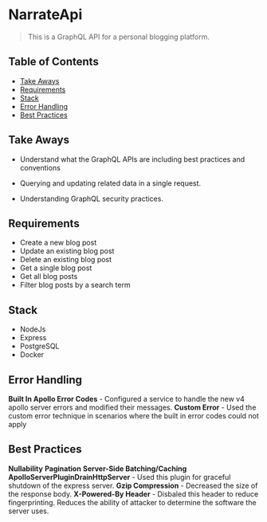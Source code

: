 # NarrateApi

> This is a GraphQL API for a personal blogging platform.

## Table of Contents

- [Take Aways](#take-aways)
- [Requirements](#requirements)
- [Stack](#stack)
- [Error Handling](#error-handling)
- [Best Practices](#best-practices)

## Take Aways

- Understand what the GraphQL APIs are including best practices and conventions

- Querying and updating related data in a single request.

- Understanding GraphQL security practices.

## Requirements

- Create a new blog post
- Update an existing blog post
- Delete an existing blog post
- Get a single blog post
- Get all blog posts
- Filter blog posts by a search term

## Stack

- NodeJs
- Express
- PostgreSQL
- Docker

## Error Handling

**Built In Apollo Error Codes** - Configured a service to handle the new v4 apollo server errors and modified their messages.
**Custom Error** - Used the custom error technique in scenarios where the built in error codes could not apply

## Best Practices

**Nullability**
**Pagination**
**Server-Side Batching/Caching**
**ApolloServerPluginDrainHttpServer** - Used this plugin for graceful shutdown of the express server.
**Gzip Compression** - Decreased the size of the response body.
**X-Powered-By Header** - Disbaled this header to reduce fingerprinting. Reduces the ability of attacker to determine the software the server uses.
